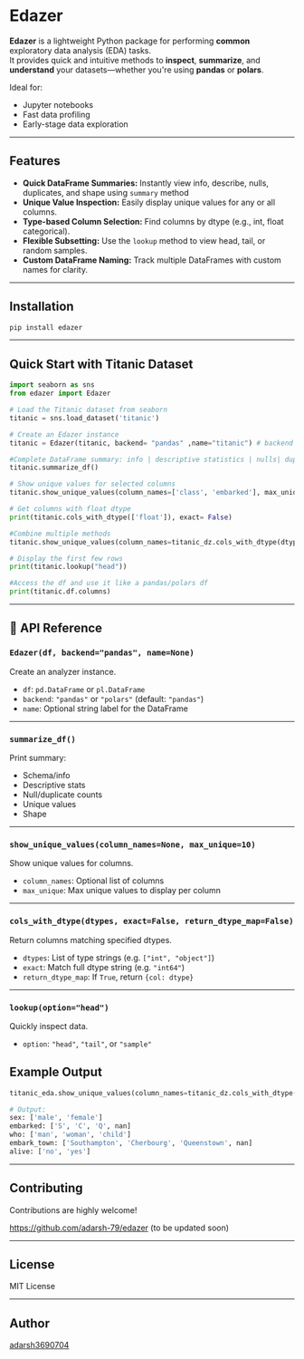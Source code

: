 # Edazer

**Edazer** is a lightweight Python package for performing **common** exploratory data analysis (EDA) tasks.  
It provides quick and intuitive methods to **inspect**, **summarize**, and **understand** your datasets—whether you're using **pandas** or **polars**.

Ideal for:

- Jupyter notebooks
- Fast data profiling
- Early-stage data exploration

---

## Features

- **Quick DataFrame Summaries:** Instantly view info, describe, nulls, duplicates, and shape using `summary` method
- **Unique Value Inspection:** Easily display unique values for any or all columns.
- **Type-based Column Selection:** Find columns by dtype (e.g., int, float categorical).
- **Flexible Subsetting:** Use the `lookup` method to view head, tail, or random samples.
- **Custom DataFrame Naming:** Track multiple DataFrames with custom names for clarity.

---

## Installation

```bash
pip install edazer
```

---

## Quick Start with Titanic Dataset

```python
import seaborn as sns
from edazer import Edazer

# Load the Titanic dataset from seaborn
titanic = sns.load_dataset('titanic')

# Create an Edazer instance
titanic = Edazer(titanic, backend= "pandas" ,name="titanic") # backend options : "pandas", "polars"

#Complete DataFrame summary: info | descriptive statistics | nulls| duplicates | uniques | shape
titanic.summarize_df()

# Show unique values for selected columns
titanic.show_unique_values(column_names=['class', 'embarked'], max_unique=5)

# Get columns with float dtype
print(titanic.cols_with_dtype(['float']), exact= False)

#Combine multiple methods
titanic.show_unique_values(column_names=titanic_dz.cols_with_dtype(dtypes=["object"]))

# Display the first few rows
print(titanic.lookup("head"))

#Access the df and use it like a pandas/polars df
print(titanic.df.columns)

```

---

## 📘 API Reference

### `Edazer(df, backend="pandas", name=None)`

Create an analyzer instance.

- `df`: `pd.DataFrame` or `pl.DataFrame`  
- `backend`: `"pandas"` or `"polars"` (default: `"pandas"`)  
- `name`: Optional string label for the DataFrame

---

### `summarize_df()`

Print summary:

- Schema/info
- Descriptive stats
- Null/duplicate counts
- Unique values
- Shape

---

### `show_unique_values(column_names=None, max_unique=10)`

Show unique values for columns.

- `column_names`: Optional list of columns  
- `max_unique`: Max unique values to display per column

---

### `cols_with_dtype(dtypes, exact=False, return_dtype_map=False)`

Return columns matching specified dtypes.

- `dtypes`: List of type strings (e.g. `["int", "object"]`)  
- `exact`: Match full dtype string (e.g. `"int64"`)  
- `return_dtype_map`: If `True`, return `{col: dtype}`

---

### `lookup(option="head")`

Quickly inspect data.

- `option`: `"head"`, `"tail"`, or `"sample"`


## Example Output

```python
titanic_eda.show_unique_values(column_names=titanic_dz.cols_with_dtype(dtypes=["object"]))

# Output:
sex: ['male', 'female']
embarked: ['S', 'C', 'Q', nan]
who: ['man', 'woman', 'child']
embark_town: ['Southampton', 'Cherbourg', 'Queenstown', nan]
alive: ['no', 'yes']
```

---

## Contributing

Contributions are highly welcome! 

https://github.com/adarsh-79/edazer
(to be updated soon)

---

## License

MIT License

---

## Author
[adarsh3690704](https://github.com/adarsh-79)